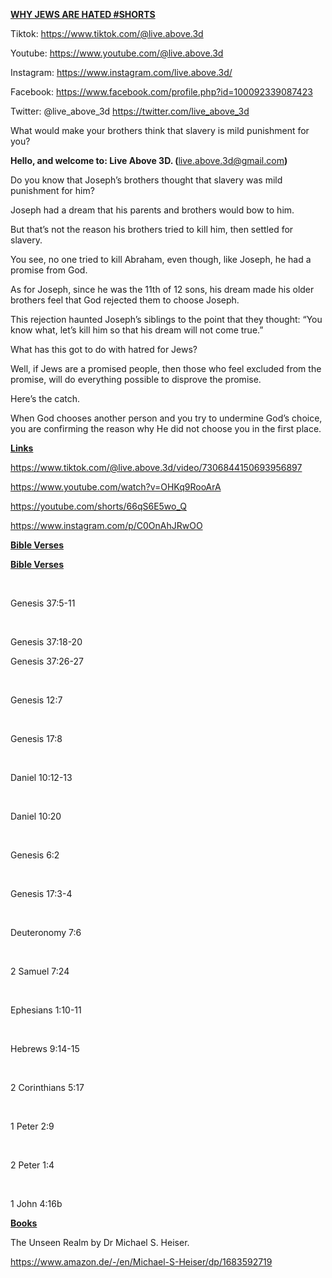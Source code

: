 **<u>WHY JEWS ARE HATED \#SHORTS</u>**

Tiktok: <https://www.tiktok.com/@live.above.3d>

Youtube: <https://www.youtube.com/@live.above.3d>

Instagram: <https://www.instagram.com/live.above.3d/>

Facebook: <https://www.facebook.com/profile.php?id=100092339087423>

Twitter: @live\_above\_3d <https://twitter.com/live_above_3d>

What would make your brothers think that slavery is mild punishment for
you?

**Hello, and welcome to: Live Above 3D.
(**<live.above.3d@gmail.com>**)**

Do you know that Joseph’s brothers thought that slavery was mild
punishment for him?

Joseph had a dream that his parents and brothers would bow to him.

But that’s not the reason his brothers tried to kill him, then settled
for slavery.

You see, no one tried to kill Abraham, even though, like Joseph, he had
a promise from God.

As for Joseph, since he was the 11th of 12 sons, his dream made his
older brothers feel that God rejected them to choose Joseph.

This rejection haunted Joseph’s siblings to the point that they thought:
“You know what, let’s kill him so that his dream will not come true.”

What has this got to do with hatred for Jews?

Well, if Jews are a promised people, then those who feel excluded from
the promise, will do everything possible to disprove the promise.

Here’s the catch.

When God chooses another person and you try to undermine God’s choice,
you are confirming the reason why He did not choose you in the first
place.

**<u>Links</u>**

<https://www.tiktok.com/@live.above.3d/video/7306844150693956897>

<https://www.youtube.com/watch?v=OHKq9RooArA>

<https://youtube.com/shorts/66qS6E5wo_Q>

<https://www.instagram.com/p/C0OnAhJRwOO>

**<u>Bible Verses</u>**

**<u>Bible Verses</u>**

 

Genesis 37:5-11

 

Genesis 37:18-20

Genesis 37:26-27

 

Genesis 12:7

 

Genesis 17:8

 

Daniel 10:12-13

 

Daniel 10:20

 

Genesis 6:2

 

Genesis 17:3-4

 

Deuteronomy 7:6

 

2 Samuel 7:24

 

Ephesians 1:10-11

 

Hebrews 9:14-15

 

2 Corinthians 5:17

 

1 Peter 2:9

 

2 Peter 1:4

 

1 John 4:16b

**<u>Books</u>**

The Unseen Realm by Dr Michael S. Heiser.

<https://www.amazon.de/-/en/Michael-S-Heiser/dp/1683592719>
